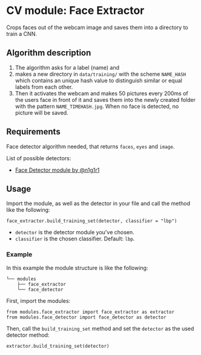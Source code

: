# CV module: Face Extractor
Crops faces out of the webcam image and saves them into a directory to train a CNN.

## Algorithm description

1. The algorithm asks for a label (name) and 
2. makes a new directory in `data/training/` with the scheme `NAME_HASH` which contains an unique hash value to distinguish similar or equal labels from each other. 
3. Then it activates the webcam and makes 50 pictures every 200ms of the users face in front of it and saves them into the newly created folder with the pattern `NAME_TIMEHASH.jpg`. When no face is detected, no picture will be saved.

## Requirements

Face detector algorithm needed, that returns `faces`, `eyes` and `image`. 

List of possible detectors:

- [Face Detector module by @n1g1r1](https://github.com/n1g1r1/cv-module-face-detector)

## Usage

Import the module, as well as the detector in your file and call the method like the following:

```
face_extractor.build_training_set(detector, classifier = "lbp")
```

- `detector` is the detector module you've chosen.
- `classifier` is the chosen classifier. Default: `lbp`.

### Example

In this example the module structure is like the following:
```
└── modules
    ├── face_extractor
    └── face_detector
``` 

First, import the modules:

```
from modules.face_extractor import face_extractor as extractor
from modules.face_detector import face_detector as detector
```

Then, call the `build_training_set` method and set the `detector` as the used detector method:

```
extractor.build_training_set(detector)
```
